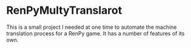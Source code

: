 # RenPyMultyTranslarot
This is a small project I needed at one time to automate the machine translation process for a RenPy game. It has a number of features of its own.
